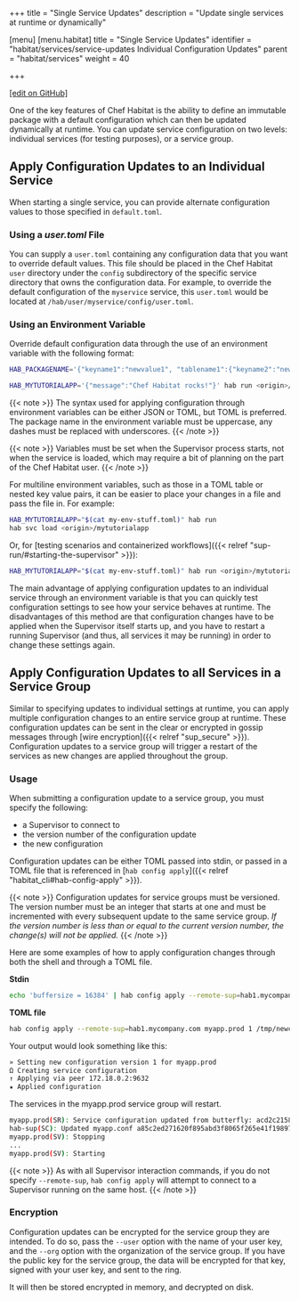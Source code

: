 +++
title = "Single Service Updates"
description = "Update single services at runtime or dynamically"

[menu]
  [menu.habitat]
    title = "Single Service Updates"
    identifier = "habitat/services/service-updates Individual Configuration Updates"
    parent = "habitat/services"
    weight = 40

+++

[\[edit on GitHub\]](https://github.com/habitat-sh/habitat/blob/master/components/docs-chef-io/content/habitat/service_updates.md)

One of the key features of Chef Habitat is the ability to define an immutable package with a default configuration which can then be updated dynamically at runtime. You can update service configuration on two levels: individual services (for testing purposes), or a service group.

## Apply Configuration Updates to an Individual Service

When starting a single service, you can provide alternate configuration values to those specified in `default.toml`.

### Using a _user.toml_ File

You can supply a `user.toml` containing any configuration data that you want to override default values. This file should be placed in the Chef Habitat `user` directory under the `config` subdirectory of the specific service directory that owns the configuration data. For example, to override the default configuration of the `myservice` service, this `user.toml` would be located at `/hab/user/myservice/config/user.toml`.

### Using an Environment Variable

Override default configuration data through the use of an environment variable with the following format: 

```bash
HAB_PACKAGENAME='{"keyname1":"newvalue1", "tablename1":{"keyname2":"newvalue2"}}'
```

```bash
HAB_MYTUTORIALAPP='{"message":"Chef Habitat rocks!"}' hab run <origin>/<packagename>
```

{{< note >}}
The syntax used for applying configuration through environment variables can be either JSON or TOML, but TOML is preferred. The package name in the environment variable must be uppercase, any dashes must be replaced with underscores.
{{< /note >}}

{{< note >}}
Variables must be set when the Supervisor process starts, not when the service is loaded, which may require a bit of planning on the part of the Chef Habitat user.
{{< /note >}}

For multiline environment variables, such as those in a TOML table or nested key value pairs, it can be easier to place your changes in a file and pass the file in. For example:

```bash
HAB_MYTUTORIALAPP="$(cat my-env-stuff.toml)" hab run
hab svc load <origin>/mytutorialapp
```

Or, for [testing scenarios and containerized workflows]({{< relref "sup-run/#starting-the-supervisor" >}}):

```bash
HAB_MYTUTORIALAPP="$(cat my-env-stuff.toml)" hab run <origin>/mytutorialapp
```

The main advantage of applying configuration updates to an individual service through an environment variable is that you can quickly test configuration settings to see how your service behaves at runtime. The disadvantages of this method are that configuration changes have to be applied when the Supervisor itself starts up, and you have to restart a running Supervisor (and thus, all services it may be running) in order to change these settings again.

## Apply Configuration Updates to all Services in a Service Group

Similar to specifying updates to individual settings at runtime, you can apply multiple configuration changes to an entire service group at runtime. These configuration updates can be sent in the clear or encrypted in gossip messages through [wire encryption]({{< relref "sup_secure" >}}). Configuration updates to a service group will trigger a restart of the services as new changes are applied throughout the group.

### Usage

When submitting a configuration update to a service group, you must specify the following:

- a Supervisor to connect to
- the version number of the configuration update
- the new configuration

Configuration updates can be either TOML passed into stdin, or passed in a TOML
file that is referenced in [`hab config apply`]({{< relref "habitat_cli#hab-config-apply" >}}).

{{< note >}}
Configuration updates for service groups must be versioned. The version number must be an integer that starts at one and must be incremented with every subsequent update to the same service group. *If the version number is less than or equal to the current version number, the change(s) will not be applied.*
{{< /note >}}

Here are some examples of how to apply configuration changes through both the shell and through a TOML file.

**Stdin**

```bash
echo 'buffersize = 16384' | hab config apply --remote-sup=hab1.mycompany.com myapp.prod 1
```

**TOML file**

```bash
hab config apply --remote-sup=hab1.mycompany.com myapp.prod 1 /tmp/newconfig.toml
```

Your output would look something like this:

```bash
» Setting new configuration version 1 for myapp.prod
Ω Creating service configuration
↑ Applying via peer 172.18.0.2:9632
★ Applied configuration
```

The services in the myapp.prod service group will restart.

```bash
myapp.prod(SR): Service configuration updated from butterfly: acd2c21580748d38f64a014f964f19a0c1547955e4c86e63bf641a4e142b2200
hab-sup(SC): Updated myapp.conf a85c2ed271620f895abd3f8065f265e41f198973317cc548a016f3eb60c7e13c
myapp.prod(SV): Stopping
...
myapp.prod(SV): Starting
```

{{< note >}}
As with all Supervisor interaction commands, if you do not specify `--remote-sup`, `hab config apply` will attempt to connect to a Supervisor running on the same host.
{{< /note >}}

### Encryption

Configuration updates can be encrypted for the service group they are intended. To do so, pass the `--user` option with the name of your user key, and the `--org` option with the organization of the service group. If you have the public key for the service group, the data will be encrypted for that key, signed with your user key, and sent to the ring.

It will then be stored encrypted in memory, and decrypted on disk.
